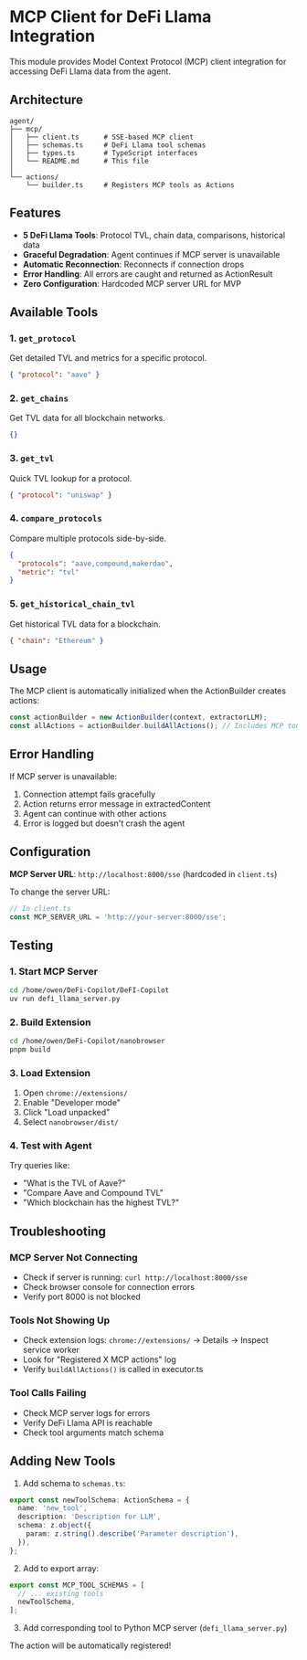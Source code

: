 # MCP Client for DeFi Llama Integration

This module provides Model Context Protocol (MCP) client integration for accessing DeFi Llama data from the agent.

## Architecture

```
agent/
├── mcp/
│   ├── client.ts      # SSE-based MCP client
│   ├── schemas.ts     # DeFi Llama tool schemas
│   ├── types.ts       # TypeScript interfaces
│   └── README.md      # This file
│
└── actions/
    └── builder.ts     # Registers MCP tools as Actions
```

## Features

- **5 DeFi Llama Tools**: Protocol TVL, chain data, comparisons, historical data
- **Graceful Degradation**: Agent continues if MCP server is unavailable
- **Automatic Reconnection**: Reconnects if connection drops
- **Error Handling**: All errors are caught and returned as ActionResult
- **Zero Configuration**: Hardcoded MCP server URL for MVP

## Available Tools

### 1. `get_protocol`

Get detailed TVL and metrics for a specific protocol.

```json
{ "protocol": "aave" }
```

### 2. `get_chains`

Get TVL data for all blockchain networks.

```json
{}
```

### 3. `get_tvl`

Quick TVL lookup for a protocol.

```json
{ "protocol": "uniswap" }
```

### 4. `compare_protocols`

Compare multiple protocols side-by-side.

```json
{
  "protocols": "aave,compound,makerdao",
  "metric": "tvl"
}
```

### 5. `get_historical_chain_tvl`

Get historical TVL data for a blockchain.

```json
{ "chain": "Ethereum" }
```

## Usage

The MCP client is automatically initialized when the ActionBuilder creates actions:

```typescript
const actionBuilder = new ActionBuilder(context, extractorLLM);
const allActions = actionBuilder.buildAllActions(); // Includes MCP tools
```

## Error Handling

If MCP server is unavailable:

1. Connection attempt fails gracefully
2. Action returns error message in extractedContent
3. Agent can continue with other actions
4. Error is logged but doesn't crash the agent

## Configuration

**MCP Server URL**: `http://localhost:8000/sse` (hardcoded in `client.ts`)

To change the server URL:

```typescript
// In client.ts
const MCP_SERVER_URL = 'http://your-server:8000/sse';
```

## Testing

### 1. Start MCP Server

```bash
cd /home/owen/DeFi-Copilot/DeFI-Copilot
uv run defi_llama_server.py
```

### 2. Build Extension

```bash
cd /home/owen/DeFi-Copilot/nanobrowser
pnpm build
```

### 3. Load Extension

1. Open `chrome://extensions/`
2. Enable "Developer mode"
3. Click "Load unpacked"
4. Select `nanobrowser/dist/`

### 4. Test with Agent

Try queries like:

- "What is the TVL of Aave?"
- "Compare Aave and Compound TVL"
- "Which blockchain has the highest TVL?"

## Troubleshooting

### MCP Server Not Connecting

- Check if server is running: `curl http://localhost:8000/sse`
- Check browser console for connection errors
- Verify port 8000 is not blocked

### Tools Not Showing Up

- Check extension logs: `chrome://extensions/` → Details → Inspect service worker
- Look for "Registered X MCP actions" log
- Verify `buildAllActions()` is called in executor.ts

### Tool Calls Failing

- Check MCP server logs for errors
- Verify DeFi Llama API is reachable
- Check tool arguments match schema

## Adding New Tools

1. Add schema to `schemas.ts`:

```typescript
export const newToolSchema: ActionSchema = {
  name: 'new_tool',
  description: 'Description for LLM',
  schema: z.object({
    param: z.string().describe('Parameter description'),
  }),
};
```

2. Add to export array:

```typescript
export const MCP_TOOL_SCHEMAS = [
  // ... existing tools
  newToolSchema,
];
```

3. Add corresponding tool to Python MCP server (`defi_llama_server.py`)

The action will be automatically registered!
